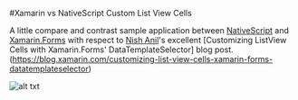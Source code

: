 #Xamarin vs NativeScript Custom List View Cells

A little compare and contrast sample application between [NativeScript](https://www.nativescript.org/) and [Xamarin.Forms](https://xamarin.com/forms) with respect to [Nish Anil](https://twitter.com/nishanil)'s excellent [Customizing ListView Cells with Xamarin.Forms' DataTemplateSelector] blog post. (https://blog.xamarin.com/customizing-list-view-cells-xamarin-forms-datatemplateselector)


![alt txt](https://raw.githubusercontent.com/krenhammer/ns-custom-lv-cells/master/NativeScriptSolution.png)
